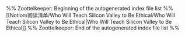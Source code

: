 %% Zoottelkeeper: Beginning of the autogenerated index file list  %%
 [[Notion/阅读清单/Who Will Teach Silicon Valley to Be Ethical/Who Will Teach Silicon Valley to Be Ethical|Who Will Teach Silicon Valley to Be Ethical]]
%% Zoottelkeeper: End of the autogenerated index file list  %%
